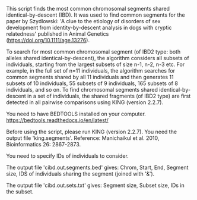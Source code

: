 This script finds the most common chromosomal segments
shared identical-by-descent (IBD). It was used to find common 
segments for the paper by Szydlowski: 'A clue to the etiology of
disorders of sex development from identity-by-descent analysis
in dogs with cryptic relatedness' published in Animal Genetics 
(https://doi.org/10.1111/age.13276).

To search for most common chromosomal segment (of IBD2 type:
both alleles shared identical-by-descent), the algorithm
considers all subsets of individuals, starting from the largest
subsets of size n-1, n-2, n-3 etc. For example, in the full set
of n=11 individuals, the algorithm searches for common segments 
shared by all 11 individuals and then generates 11 subsets of 10
individuals, 55 subsets of 9 individuals, 165 subsets of 8 individuals,
and so on. To find chromosomal segments shared identical-by-descent
in a set of individuals, the shared fragments (of IBD2 type) are first
detected in all pairwise comparisons using KING (version 2.2.7).

You need to have BEDTOOLS installed on your computer.
https://bedtools.readthedocs.io/en/latest/

Before using the script, please run KING (version 2.2.7). 
You need the output file 'king.segments'.
Reference: Manichaikul et al. 2010, Bioinformatics 26: 2867-2873.

You need to specify IDs of individuals to consider.  

The output file 'cibd.out.segments.bed' gives:
Chrom, Start, End, Segment size, IDS of individuals sharing the segment (joined with '&').

The output file 'cibd.out.sets.txt' gives:
Segment size, Subset size, IDs in the subset.
